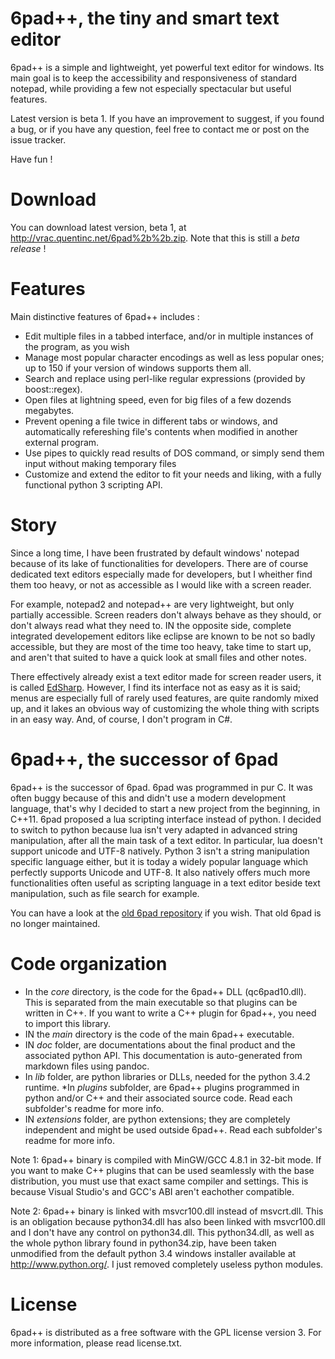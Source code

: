 # 6pad++, the tiny and smart text editor

6pad++ is a simple and lightweight, yet powerful text editor for windows.
Its main goal is to keep the accessibility and responsiveness of standard notepad, while providing a few not especially spectacular but useful features.

Latest version is beta 1.
If you have an improvement to suggest, if you found a bug, or if you have any question, feel free to contact me or post on the issue tracker.

Have fun !

# Download

You can download latest version, beta 1, at <http://vrac.quentinc.net/6pad%2b%2b.zip>.
Note that this is still a *beta release* !

# Features

Main distinctive features of 6pad++ includes :

* Edit multiple files in a tabbed interface, and/or in multiple instances of the program, as you wish
* Manage most popular character encodings as well as less popular ones; up to 150 if your version of windows supports them all.
* Search and replace using perl-like regular expressions (provided by boost::regex).
* Open files at lightning speed, even for big files of a few dozends megabytes.
* Prevent opening a file twice in different tabs or windows, and automatically refereshing file's contents when modified in another external program.
* Use pipes to quickly read results of DOS command, or simply send them input without making temporary files
* Customize and extend the editor to fit your needs and liking, with a fully functional python 3 scripting API.

# Story

Since a long time, I have been frustrated by default windows' notepad because of its lake of functionalities for developers.
There are of course dedicated text editors especially made for developers, but I wheither find them too heavy, or not as accessible as I would like with a screen reader.

For example, notepad2 and notepad++ are very lightweight, but only partially accessible. Screen readers don't always behave as they should, or don't always read what they need to.
IN the opposite side, complete integrated developement editors like eclipse are known to be not so badly accessible, but they are most of the time too heavy, take time to start up, and aren't that suited to have a quick look at small files and other notes.

There effectively already exist a text editor made for screen reader users, it is called [EdSharp](http://empowermentzone.com/EdSharp.htm).
However, I find its interface not as easy as it is said; menus are especially full of rarely used features, are quite randomly mixed up, and it lakes an obvious way of customizing the whole thing with scripts in an easy way. And, of course, I don't program in C#.

# 6pad++, the successor of 6pad

6pad++ is the successor of 6pad. 6pad was programmed in pur C. It was often buggy because of this and didn't use a modern development language, that's why I decided to start a new project from the beginning, in C++11.
6pad proposed a lua scripting interface instead of python. I decided to switch to python because lua isn't very adapted in advanced string manipulation, after all the main task of a text editor. In particular, lua doesn't support unicode and UTF-8 natively.
Python 3 isn't a string manipulation specific language either, but it is today a widely popular language which perfectly supports Unicode and UTF-8. 
It also natively offers much more functionalities often useful as scripting language in a text editor beside text manipulation, such as file search for example.

You can have a look at the [old 6pad repository](http://github.com/qtnc/6pad) if you wish. That old 6pad is no longer maintained.

# Code organization

* In the *core* directory, is the code for the 6pad++ DLL (qc6pad10.dll). This is separated from the main executable so that plugins can be written in C++. If you want to write a C++ plugin for 6pad++, you need to import this library.
* IN the *main* directory is the code of the main 6pad++ executable.
* IN *doc* folder, are documentations about the final product and the associated python API. This documentation is auto-generated from markdown files using pandoc.
* In *lib* folder, are python libraries or DLLs, needed for the python 3.4.2 runtime.
*In *plugins* subfolder, are 6pad++ plugins programmed in python and/or C++ and their associated source code. Read each subfolder's readme for more info.
* IN *extensions* folder, are python extensions; they are completely independent and might be used outside 6pad++. Read each subfolder's readme for more info.

Note 1: 6pad++ binary is compiled with MinGW/GCC 4.8.1 in 32-bit mode. If you want to make C++ plugins that can be used seamlessly with the base distribution, you must use that exact same compiler and settings.
This is because Visual Studio's and GCC's ABI aren't eachother compatible.

Note 2: 6pad++ binary is linked with msvcr100.dll instead of msvcrt.dll. This is an obligation because python34.dll has also been linked with msvcr100.dll and I don't have any control on python34.dll. This python34.dll, as well as the whole python library found in python34.zip, have been taken unmodified from the default python 3.4 windows installer available at <http://www.python.org/>. I just removed completely useless python modules.

# License

6pad++ is distributed as a free software with the GPL license version 3. For more information, please read license.txt.
